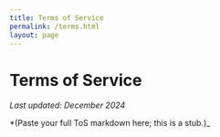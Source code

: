 ```yaml
---
title: Terms of Service
permalink: /terms.html
layout: page
---
```


# Terms of Service
_Last updated: December 2024_

*(Paste your full ToS markdown here; this is a stub.)_
